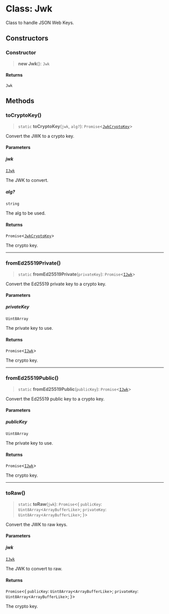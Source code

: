 # Class: Jwk

Class to handle JSON Web Keys.

## Constructors

### Constructor

> **new Jwk**(): `Jwk`

#### Returns

`Jwk`

## Methods

### toCryptoKey()

> `static` **toCryptoKey**(`jwk`, `alg?`): `Promise`\<[`JwkCryptoKey`](../type-aliases/JwkCryptoKey.md)\>

Convert the JWK to a crypto key.

#### Parameters

##### jwk

[`IJwk`](../interfaces/IJwk.md)

The JWK to convert.

##### alg?

`string`

The alg to be used.

#### Returns

`Promise`\<[`JwkCryptoKey`](../type-aliases/JwkCryptoKey.md)\>

The crypto key.

***

### fromEd25519Private()

> `static` **fromEd25519Private**(`privateKey`): `Promise`\<[`IJwk`](../interfaces/IJwk.md)\>

Convert the Ed25519 private key to a crypto key.

#### Parameters

##### privateKey

`Uint8Array`

The private key to use.

#### Returns

`Promise`\<[`IJwk`](../interfaces/IJwk.md)\>

The crypto key.

***

### fromEd25519Public()

> `static` **fromEd25519Public**(`publicKey`): `Promise`\<[`IJwk`](../interfaces/IJwk.md)\>

Convert the Ed25519 public key to a crypto key.

#### Parameters

##### publicKey

`Uint8Array`

The private key to use.

#### Returns

`Promise`\<[`IJwk`](../interfaces/IJwk.md)\>

The crypto key.

***

### toRaw()

> `static` **toRaw**(`jwk`): `Promise`\<\{ `publicKey`: `Uint8Array`\<`ArrayBufferLike`\>; `privateKey`: `Uint8Array`\<`ArrayBufferLike`\>; \}\>

Convert the JWK to raw keys.

#### Parameters

##### jwk

[`IJwk`](../interfaces/IJwk.md)

The JWK to convert to raw.

#### Returns

`Promise`\<\{ `publicKey`: `Uint8Array`\<`ArrayBufferLike`\>; `privateKey`: `Uint8Array`\<`ArrayBufferLike`\>; \}\>

The crypto key.
